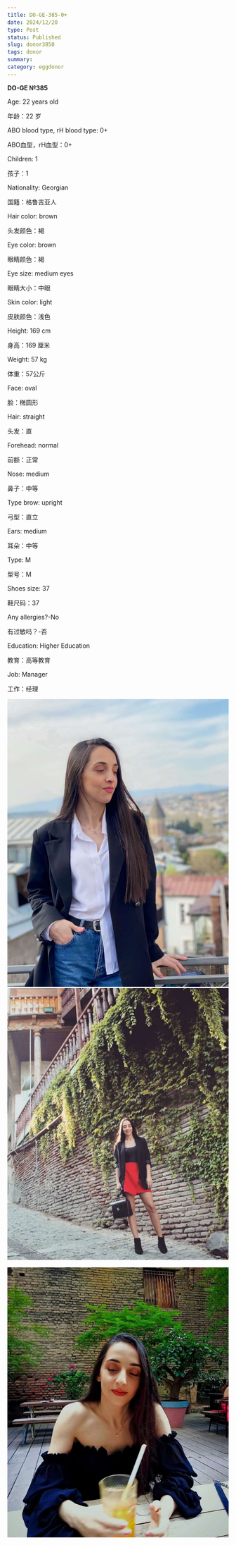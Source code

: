 ```yaml
---
title: DO-GE-385-0+
date: 2024/12/20
type: Post
status: Published
slug: donor3850
tags: donor
summary: 
category: eggdonor
---
```


__DO\-GE №385__

Age: 22 years old

年龄：22 岁

ABO blood type, rH blood type: 0\+

ABO血型，rH血型：0\+

Children: 1

孩子：1

Nationality: Georgian

国籍：格鲁吉亚人

Hair color: brown

头发颜色：褐

Eye color: brown

眼睛颜色：褐

Eye size: medium eyes

眼睛大小：中眼

Skin color: light

皮肤颜色：浅色

Height: 169 cm

身高：169 厘米

Weight: 57 kg

体重：57公斤

Face: oval

脸：椭圆形

Hair: straight

头发：直

Forehead: normal

前额：正常

Nose: medium

鼻子：中等

Type brow: upright

弓型：直立

Ears: medium

耳朵：中等

Type: M

型号：M

Shoes size: 37

鞋尺码：37

Any allergies?\-No

有过敏吗？\-否

Education: Higher Education

教育：高等教育

Job: Manager

工作：经理

![](media/eb0ba619_01_140327.png)  ![](media/eb0ba619_02_140327.png)

![](media/eb0ba619_03_140327.png)